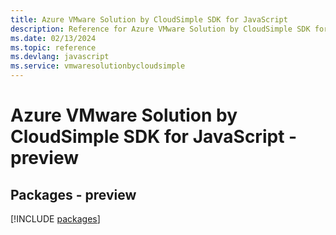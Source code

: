 ```yaml
---
title: Azure VMware Solution by CloudSimple SDK for JavaScript
description: Reference for Azure VMware Solution by CloudSimple SDK for JavaScript
ms.date: 02/13/2024
ms.topic: reference
ms.devlang: javascript
ms.service: vmwaresolutionbycloudsimple
---
```

# Azure VMware Solution by CloudSimple SDK for JavaScript - preview
## Packages - preview
[!INCLUDE [packages](vmware-solution-by-cloudsimple-index.md)]